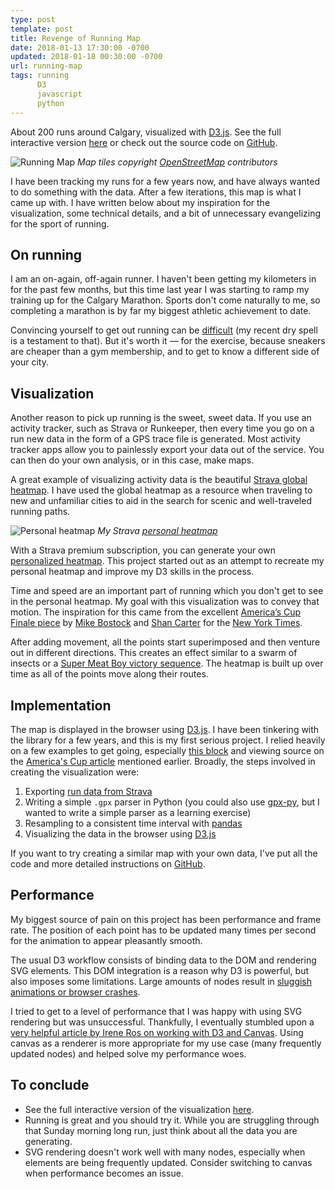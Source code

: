 ```yaml
---
type: post
template: post
title: Revenge of Running Map
date: 2018-01-13 17:30:00 -0700
updated: 2018-01-18 00:30:00 -0700
url: running-map
tags: running
      D3
      javascript
      python
---
```


About 200 runs around Calgary, visualized with [D3.js][d3]. See the
full interactive version [here][run] or check out the source code
on [GitHub][git].

![Running Map][runmap]
*Map tiles copyright [OpenStreetMap][osm-copyright] contributors*

I have been tracking my runs for a few years now, and have always
wanted to do something with the data. After a <span class="tip"
title="hence the 'revenge' in the title...">few iterations</span>,
this map is what I came up with. I have written below about my
inspiration for the visualization, some technical details, and a bit
of unnecessary evangelizing for the sport of running.

## On running

I am an on-again, off-again runner. I haven't been getting my
kilometers in for the past few months, but this time last year I was
starting to ramp my training up for the Calgary Marathon. Sports don't
come naturally to me, so completing a marathon is by far my biggest
athletic achievement to date.

Convincing yourself to get out running can be [difficult][casey] (my
recent dry spell is a testament to that). But it's worth it &mdash;
for the exercise, because sneakers are cheaper than a gym membership,
and to get to know a different side of your city.

## Visualization

Another reason to pick up running is the sweet, sweet data. If you use
an activity tracker, such as Strava or Runkeeper, then every time you
go on a run new data in the form of a GPS trace file is
generated. Most activity tracker apps allow you to painlessly export
your data out of the service. You can then do your own analysis, or in
this case, make maps.

A great example of visualizing activity data is the beautiful [Strava
global heatmap][heatmap]. I have used the global heatmap as a resource
when traveling to new and unfamiliar cities to aid in the search for
scenic and well-traveled running paths.

![Personal heatmap][heatm]
*My Strava [personal heatmap][p-heatmap]*

With a Strava premium subscription, you can generate your own
[personalized heatmap][p-heatmap]. This project started out as an
attempt to recreate my personal heatmap and improve my D3 skills in
the process.

Time and speed are an important part of running which you don't get to
see in the personal heatmap. My goal with this visualization was to
convey that motion. The inspiration for this came from the excellent
[America’s Cup Finale piece][oracle] by [Mike Bostock][mike] and [Shan
Carter][shan] for the [New York Times][nyt].

After adding movement, all the points start superimposed and then
venture out in different directions. This creates an effect similar to
a swarm of insects or a [Super Meat Boy victory sequence][meat]. The
heatmap is built up over time as all of the points move along their
routes.

## Implementation

The map is displayed in the browser using [D3.js][d3]. I have been
tinkering with the library for a few years, and this is my first
serious project. I relied heavily on a few examples to get going,
especially [this block][block] and viewing source on the [America's
Cup article][oracle] mentioned earlier. Broadly, the steps involved in
creating the visualization were:

1. Exporting [run data from Strava][export]
2. Writing a simple `.gpx` parser in Python (you could also
   use [gpx-py][gpx-py], but I wanted to write a simple parser as a
   learning exercise)
3. Resampling to a consistent time interval with [pandas][panda]
4. Visualizing the data in the browser using [D3.js][d3]

If you want to try creating a similar map with your own data, I've put
all the code and more detailed instructions on [GitHub][git].

## Performance

My biggest source of pain on this project has been performance and
frame rate. The position of each point has to be updated many times
per second for the animation to appear pleasantly smooth.

The usual D3 workflow consists of binding data to the DOM and
rendering SVG elements. This DOM integration is a reason why D3 is
powerful, but also imposes some limitations. Large amounts of nodes
result in [sluggish animations or browser crashes][performance-test].

I tried to get to a level of performance that I was happy with using
SVG rendering but was unsuccessful. Thankfully, I eventually stumbled
upon a [very helpful article by Irene Ros on working with D3 and
Canvas][d3-canvas]. Using canvas as a renderer is more appropriate for
my use case (many frequently updated nodes) and helped solve my
performance woes.

## To conclude

- See the full interactive version of the visualization [here][run].
- Running is great and you should try it. While you are struggling
  through that Sunday morning long run, just think about all the data
  you are generating.
- SVG rendering doesn't work well with many nodes, especially when
  elements are being frequently updated. Consider switching to canvas
  when performance becomes an issue.

[d3]: https://d3js.org
[git]: https://www.github.com/epsalt/d3-running-map
[osm-copyright]: http://www.openstreetmap.org/copyright
[run]: /projects/running-map
[casey]: https://youtu.be/oLXG6ITzLIo
[heatmap]: https://labs.strava.com/heatmap/#13.00/-114.07204/51.04448/blue/run
[p-heatmap]: https://www.strava.com/athletes/22024093/heatmaps/32b413d#12/51.04139/-114.03809
[oracle]: http://www.nytimes.com/interactive/2013/09/25/sports/americas-cup-course.html
[nyt]: http://www.nytimes.com
[mike]: https://bost.ocks.org/mike/
[shan]: http://shancarter.com/
[meat]: https://youtu.be/92R_5uuQltQ
[block]: http://bl.ocks.org/mbostock/eb0c48375fcdcdc00c54a92724733d0d
[export]: https://support.strava.com/hc/en-us/articles/216918437-Exporting-your-Data-and-Bulk-Export#Bulk
[gpx-py]: https://github.com/tkrajina/gpxpy
[panda]: https://pandas.pydata.org/
[osm]: http://www.openstreetmap.org
[performance-test]: http://tommykrueger.com/projects/d3tests/performance-test.php
[d3-canvas]: https://bocoup.com/blog/d3js-and-canvas

[runmap]: /images/running-map/running-map.gif
[heatm]: /images/running-map/personal-heatmap.png

